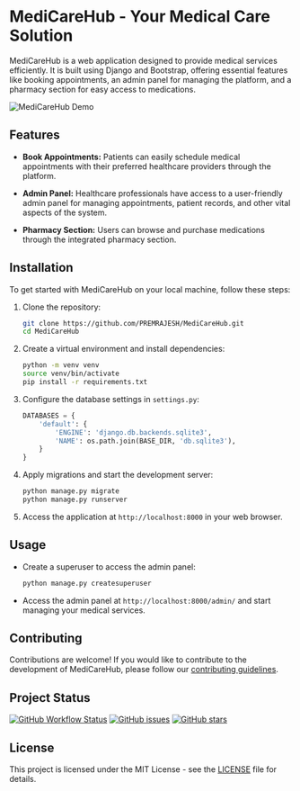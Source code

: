 # MediCareHub - Your Medical Care Solution

MediCareHub is a web application designed to provide medical services efficiently. It is built using Django and Bootstrap, offering essential features like booking appointments, an admin panel for managing the platform, and a pharmacy section for easy access to medications.

![MediCareHub Demo](demo.gif)

## Features

- **Book Appointments:** Patients can easily schedule medical appointments with their preferred healthcare providers through the platform.

- **Admin Panel:** Healthcare professionals have access to a user-friendly admin panel for managing appointments, patient records, and other vital aspects of the system.

- **Pharmacy Section:** Users can browse and purchase medications through the integrated pharmacy section.

## Installation

To get started with MediCareHub on your local machine, follow these steps:

1. Clone the repository:

   ```bash
   git clone https://github.com/PREMRAJESH/MediCareHub.git
   cd MediCareHub
   ```

2. Create a virtual environment and install dependencies:

   ```bash
   python -m venv venv
   source venv/bin/activate
   pip install -r requirements.txt
   ```

3. Configure the database settings in `settings.py`:

   ```python
   DATABASES = {
       'default': {
           'ENGINE': 'django.db.backends.sqlite3',
           'NAME': os.path.join(BASE_DIR, 'db.sqlite3'),
       }
   }
   ```

4. Apply migrations and start the development server:

   ```bash
   python manage.py migrate
   python manage.py runserver
   ```

5. Access the application at `http://localhost:8000` in your web browser.

## Usage

- Create a superuser to access the admin panel:

  ```bash
  python manage.py createsuperuser
  ```

- Access the admin panel at `http://localhost:8000/admin/` and start managing your medical services.

## Contributing

Contributions are welcome! If you would like to contribute to the development of MediCareHub, please follow our [contributing guidelines](CONTRIBUTING.md).

## Project Status

[![GitHub Workflow Status](https://img.shields.io/github/workflow/status/yourusername/MediCareHub/CI)](https://github.com/PREMRAJESH/MediCareHub/actions)
[![GitHub issues](https://img.shields.io/github/issues/yourusername/MediCareHub)](https://github.com/PREMRAJESH/MediCareHub/issues)
[![GitHub stars](https://img.shields.io/github/stars/yourusername/MediCareHub)](https://github.com/PREMRAJESH/MediCareHub/stargazers)

## License

This project is licensed under the MIT License - see the [LICENSE](LICENSE) file for details.

```
